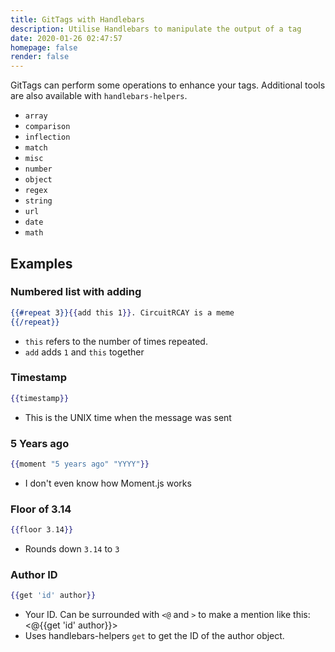 ```yaml
---
title: GitTags with Handlebars
description: Utilise Handlebars to manipulate the output of a tag
date: 2020-01-26 02:47:57
homepage: false
render: false
---
```


GitTags can perform some operations to enhance your tags.
Additional tools are also available with `handlebars-helpers`.

- `array`
- `comparison`
- `inflection`
- `match`
- `misc`
- `number`
- `object`
- `regex`
- `string`
- `url`
- `date`
- `math`

## Examples

### Numbered list with adding

```handlebars
{{#repeat 3}}{{add this 1}}. CircuitRCAY is a meme
{{/repeat}}
```

- `this` refers to the number of times repeated.
- `add` adds `1` and `this` together

### Timestamp

```handlebars
{{timestamp}}
```

- This is the UNIX time when the message was sent

### 5 Years ago

```handlebars
{{moment "5 years ago" "YYYY"}}
```

- I don't even know how Moment.js works

### Floor of 3.14

```handlebars
{{floor 3.14}}
```

- Rounds down `3.14` to `3`

### Author ID

```handlebars
{{get 'id' author}}
```

- Your ID. Can be surrounded with `<@` and `>` to make a mention like this: <@{{get 'id' author}}>
- Uses handlebars-helpers `get` to get the ID of the author object.
